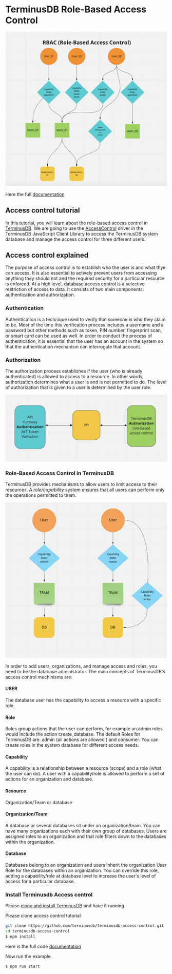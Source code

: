 # TerminusDB Role-Based Access Control

![Access Control](./image/accesscontrol__01_new.png)

Here the full [documentation](https://terminusdb.github.io/terminusdb-access-control/#/) 

## Access control tutorial

In this tutorial, you will learn about the role-based access control in [TerminusDB](https://terminusdb.com). 
We are going to use the [AccessControl](https://terminusdb.com/docs/js-access-control) driver in the TerminusDB JavaScript Client Library to access the TerminusDB system database and manage the access control for three different users.

## Access control explained
The purpose of access control is to establish who the user is and what thye can access. It is also essential to actively prevent users from accessing anything they should not and the required security for a particular resource is enforced. At a high level, database access control is a selective restriction of access to data. It consists of two main components: authentication and authorization.

### Authentication
Authentication is a technique used to verify that someone is who they claim to be. Most of the time this verification process includes a username and a password but other methods such as token, PIN number, fingerprint scan, or smart card can be used as well. In order to conduct the process of authentication, it is essential that the user has an account in the system so that the authentication mechanism can interrogate that account.

### Authorization
The authorization process establishes if the user (who is already authenticated) is allowed to access to a resource. In other words, authorization determines what a user is and is not permitted to do. The level of authorization that is given to a user is determined by the user role. 

![Access Control](./image/accesscontrol__02.png)

### Role-Based Access Control in TerminusDB
TerminusDB provides mechanisms to allow users to limit access to their resources. A *role/capability* system ensures that all users can perform only the operations permitted to them.

![Access Control](./image/accesscontrol__03.png)

In order to add users, organizations, and manage access and roles, you need to be the database administrator.
The main concepts of TerminusDB's access control mechinisms are:

#### USER 
The database user has the capability to access a resource with a specific role.

#### Role
Roles group actions that the user can perform, for example an admin roles would include the action create_database.
The default Roles for TerminusDB are: admin (all actions are allowed ) and consumer.
You can create roles in the system database for different access needs. 

#### Capability
A capability is a relationship between a resource (scope) and a role (what the user can do).
A user with a capability/role is allowed to perform a set of actions for an organization and database.

#### Resource
Organization/Team or database

#### Organization/Team
A database or several databases sit under an organization/team. You can have many organizations each with their own group of databases. Users are assigned roles to an organization and that role filters down to the databases within the organization.

#### Database 
Databases belong to an organization and users inherit the organization User Role for the databases within an organization.
You can override this role, adding a capability/role at database level to increase the user's level of access for a particular database.


### Install Terminusdb  Access control

Please [clone and install TerminusDB](https://github.com/terminusdb/terminusdb-bootstrap) and have it
running.

Please clone access control tutorial

```bash
git clone https://github.com/terminusdb/terminusdb-access-control.git
cd terminusdb-access-control
$ npm install

```
Here is the full code [documentation](https://terminusdb.github.io/terminusdb-access-control/#/api/src/index) 

Now run the example.

```bash
$ npm run start
```
